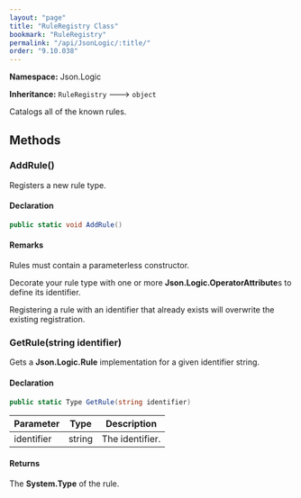 ```yaml
---
layout: "page"
title: "RuleRegistry Class"
bookmark: "RuleRegistry"
permalink: "/api/JsonLogic/:title/"
order: "9.10.038"
---
```

**Namespace:** Json.Logic

**Inheritance:**
`RuleRegistry`
 🡒 
`object`

Catalogs all of the known rules.

## Methods

### AddRule()

Registers a new rule type.

#### Declaration

```c#
public static void AddRule()
```


#### Remarks

Rules must contain a parameterless constructor.
            
Decorate your rule type with one or more **Json.Logic.OperatorAttribute**s to
define its identifier.
            
Registering a rule with an identifier that already exists will overwrite the
existing registration.

### GetRule(string identifier)

Gets a **Json.Logic.Rule** implementation for a given identifier string.

#### Declaration

```c#
public static Type GetRule(string identifier)
```

| Parameter | Type | Description |
|---|---|---|
| identifier | string | The identifier. |


#### Returns

The **System.Type** of the rule.

